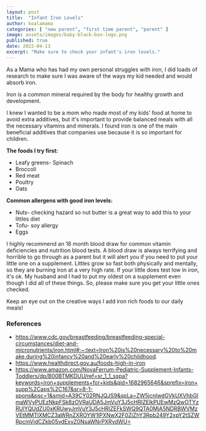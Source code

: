 ```yaml
---
layout: post
title:  "Infant Iron Levels"
author: koalamama
categories: [ "new parent", "first time parent", "parent" ]
image: assets/images/baby-black-box-logo.png
published: true
date: 2022-04-13
excerpt: "Make sure to check your infant's iron levels."
---
```


As a Mama who has had my own personal struggles with iron, I did loads of research to make sure I was aware of the ways my kid needed and would absorb iron. 

Iron is a common mineral required by the body for healthy growth and development.

I knew I wanted to be a mom who made most of my kids' food at home to avoid extra additives, but it's important to provide balanced meals with all the necessary vitamins and minerals. I found iron is one of the main beneficial additives that companies use because it is so important for children. 


**The foods I try first:**
- Leafy greens- Spinach 
- Broccoli 
- Red meat 
- Poultry 
- Oats


**Common allergens with good iron levels:**
- Nuts- checking hazard so nut butter is a great way to add this to your littles diet 
- Tofu- soy allergy 
- Eggs


I highly recommend an 18 month blood draw for common vitamin deficiencies and nutrition blood tests. A blood draw is always terrifying and horrible to go through as a parent but it will alert you if you need to put your little one on a supplement. Littles grow so fast both physically and mentally, so they are burning iron at a very high rate. If your little does test low in iron, it's ok. My husband and I had to put my oldest on a supplement even though I did all of these things. So, please make sure you get your little ones checked. 


Keep an eye out on the creative ways I add iron rich foods to our daily meals!


### References

- https://www.cdc.gov/breastfeeding/breastfeeding-special-circumstances/diet-and-micronutrients/iron.html#:~:text=Iron%20is%20necessary%20to%20make,during%20infancy%20and%20early%20childhood.
- https://www.healthdirect.gov.au/foods-high-in-iron
- https://www.amazon.com/NovaFerrum-Pediatric-Supplement-Infants-Toddlers/dp/B00BTMKDUU/ref=sr_1_1_sspa?keywords=iron+supplements+for+kids&qid=1682965646&sprefix=iron+supp%2Caps%2C167&sr=8-1-spons&psc=1&smid=A39CY02RNJQJS9&spLa=ZW5jcnlwdGVkUXVhbGlmaWVyPUEzNkpFSk8zOVRaUDA5JmVuY3J5cHRlZElkPUEwMzQwOTYzRUlYQUdZU0xKRUwyJmVuY3J5cHRlZEFkSWQ9QTA0MjA5NDRBWVMzVEtMMTlXMCZ3aWRnZXROYW1lPXNwX2F0ZiZhY3Rpb249Y2xpY2tSZWRpcmVjdCZkb05vdExvZ0NsaWNrPXRydWU=


